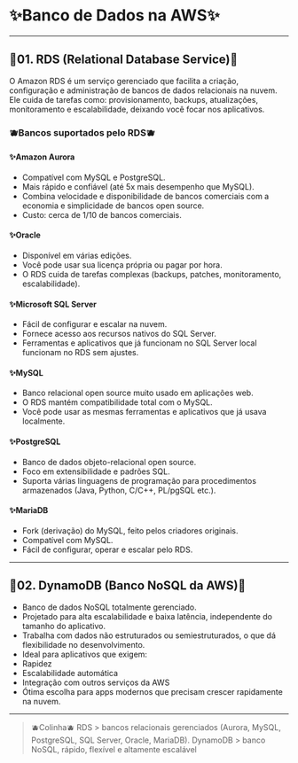 # ✨Banco de Dados na AWS✨

---

## 🌸01. RDS (Relational Database Service)🌸
O Amazon RDS é um serviço gerenciado que facilita a criação, configuração e administração de bancos de dados relacionais na nuvem. Ele cuida de tarefas como: provisionamento, backups, atualizações, monitoramento e escalabilidade, deixando você focar nos aplicativos.

### 🫐Bancos suportados pelo RDS🫐

#### ✨Amazon Aurora
- Compatível com MySQL e PostgreSQL.
- Mais rápido e confiável (até 5x mais desempenho que MySQL).
- Combina velocidade e disponibilidade de bancos comerciais com a economia e simplicidade de bancos open source.
- Custo: cerca de 1/10 de bancos comerciais.

#### ✨Oracle
- Disponível em várias edições.
- Você pode usar sua licença própria ou pagar por hora.
- O RDS cuida de tarefas complexas (backups, patches, monitoramento, escalabilidade).

#### ✨Microsoft SQL Server
- Fácil de configurar e escalar na nuvem.
- Fornece acesso aos recursos nativos do SQL Server.
- Ferramentas e aplicativos que já funcionam no SQL Server local funcionam no RDS sem ajustes.

#### ✨MySQL
- Banco relacional open source muito usado em aplicações web.
- O RDS mantém compatibilidade total com o MySQL.
- Você pode usar as mesmas ferramentas e aplicativos que já usava localmente.

#### ✨PostgreSQL
- Banco de dados objeto-relacional open source.
- Foco em extensibilidade e padrões SQL.
- Suporta várias linguagens de programação para procedimentos armazenados (Java, Python, C/C++, PL/pgSQL etc.).

#### ✨MariaDB
- Fork (derivação) do MySQL, feito pelos criadores originais.
- Compatível com MySQL.
- Fácil de configurar, operar e escalar pelo RDS.

---

## 🌸02. DynamoDB (Banco NoSQL da AWS)🌸
- Banco de dados NoSQL totalmente gerenciado.
- Projetado para alta escalabilidade e baixa latência, independente do tamanho do aplicativo.
- Trabalha com dados não estruturados ou semiestruturados, o que dá flexibilidade no desenvolvimento.
- Ideal para aplicativos que exigem:
- Rapidez
- Escalabilidade automática
- Integração com outros serviços da AWS
- Ótima escolha para apps modernos que precisam crescer rapidamente na nuvem.

---

>🫐Colinha🫐
> RDS > bancos relacionais gerenciados (Aurora, MySQL, PostgreSQL, SQL Server, Oracle, MariaDB).
> DynamoDB > banco NoSQL, rápido, flexível e altamente escalável
